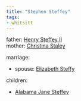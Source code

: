 ```yaml
---
title: "Stephen Steffey"
tags:
- whitsitt
---
```


father: [Henry Steffey II](Henry%20Steffey%20II.md)  
mother: [Christina Staley](Christina%20Staley.md)

marriage:
  - spouse: [Elizabeth Steffy](Elizabeth%20Steffy.md)   

children:
  - [Alabama Jane Steffey](Alabama%20Jane%20Steffey.md)
